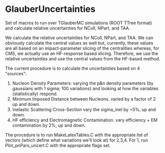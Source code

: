 # GlauberUncertainties
Set of macros to run over TGlauberMC simulations (ROOT TTree format) and calculate relative uncertainties for NColl, NPart, and TAA. 

We calculate the relative uncertainties for NColl, NPart, and TAA. 
We can obviously calculate the central values as well but, currently, 
these values are all based on an impact-parameter slicing of the centralities
whereas, for CMS, we actually use an HF-response based slicing. Therefore, 
we use the relative uncertainties and use the central values from the HF-based method. 

The current procedure is to calculate the uncertainties based on 4 "sources": 

1. Nucleon Density Parameters: 
   varying the p&n density parameters (by gaussians with 1 sigma; 100 variations) and looking at how the variables (statistically) respond. 
2. Minimum Imposed Distance between Nucleons. 
   varied by a factor of 2 up and down. 
3. Inelastic Scattering Cross-Section
   vary the sigma\_inel by ~5%, up and down. 
4. HF efficiency and Electromagnetic Contamination. 
   vary efficiency + EM contamination by 2%, up and down. 

The procedure is to run MakeLatexTables.C with the appropriate list of vectors (which define what variations we'll look at) for 2,3,4. 
For 1, run Plot_pnPars_uncert.C with the appropriate flags set. 
